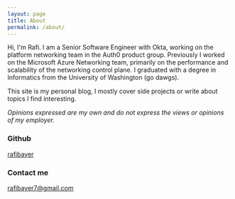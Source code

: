 ```yaml
---
layout: page
title: About
permalink: /about/
---
```


Hi, I'm Rafi. I am a Senior Software Engineer with Okta, working on the platform networking team in the Auth0 product group. Previously I worked on the Microsoft Azure Networking team, primarily on the performance and scalability of the networking control plane. I graduated with a degree in Informatics from the University of Washington (go dawgs).

This site is my personal blog, I mostly cover side projects or write about topics I find interesting. 

*Opinions expressed are my own and do not express the views or opinions of my employer.*

### Github
[rafibayer](https://github.com/rafibayer)

### Contact me
[rafibayer7@gmail.com](mailto:rafibayer7+blog@gmail.com)